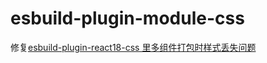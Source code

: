 # esbuild-plugin-module-css

修复[esbuild-plugin-react18-css 里多组件打包时样式丢失问题](https://github.com/react18-tools/esbuild-plugin-react18-css/issues/5)
